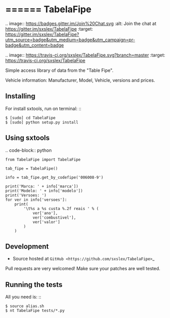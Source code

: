 ======
TabelaFipe
======

.. image:: https://badges.gitter.im/Join%20Chat.svg
   :alt: Join the chat at https://gitter.im/sxslex/TabelaFipe
   :target: https://gitter.im/sxslex/TabelaFipe?utm_source=badge&utm_medium=badge&utm_campaign=pr-badge&utm_content=badge

.. image:: https://travis-ci.org/sxslex/TabelaFipe.svg?branch=master
    :target: https://travis-ci.org/sxslex/TabelaFipe

Simple access library of data from the "Table Fipe".

Vehicle information: Manufacturer, Model, Vehicle, versions and prices.

Installing
--------

For install sxtools, run on terminal: ::

    $ [sudo] cd TabelaFipe
    $ [sudo] python setup.py install

Using sxtools
--------

.. code-block:: python


    from TabelaFipe import TabelaFipe

    tab_fipe = TabelaFipe()

    info = tab_fipe.get_by_codefipe('006008-9')

    print('Marca: ' + info['marca'])
    print('Modelo: ' + info['modelo'])
    print('Versoes: ')
    for ver in info['versoes']:
        print(
            '\t%s a %s custa %.2f reais ' % (
                ver['ano'],
                ver['combustivel'],
                ver['valor']
            )
        )


Development
--------

* Source hosted at `GitHub <https://github.com/sxslex/TabelaFipe>`_

Pull requests are very welcomed! Make sure your patches are well tested.

Running the tests
--------

All you need is: ::

    $ source alias.sh
    $ nt TabelaFipe tests/*.py



